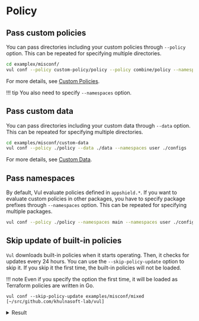 # Policy

## Pass custom policies
You can pass directories including your custom policies through `--policy` option.
This can be repeated for specifying multiple directories.

```bash
cd examplex/misconf/
vul conf --policy custom-policy/policy --policy combine/policy --namespaces user misconf/mixed
```

For more details, see [Custom Policies](../custom/index.md).

!!! tip
    You also need to specify `--namespaces` option.

## Pass custom data
You can pass directories including your custom data through `--data` option.
This can be repeated for specifying multiple directories.

```bash
cd examples/misconf/custom-data
vul conf --policy ./policy --data ./data --namespaces user ./configs
```

For more details, see [Custom Data](../custom/data.md).

## Pass namespaces
By default, Vul evaluate policies defined in `appshield.*`.
If you want to evaluate custom policies in other packages, you have to specify package prefixes through `--namespaces` option.
This can be repeated for specifying multiple packages.

``` bash
vul conf --policy ./policy --namespaces main --namespaces user ./configs
```

## Skip update of built-in policies
`Vul` downloads built-in policies when it starts operating.
Then, it checks for updates every 24 hours.
You can use the `--skip-policy-update` option to skip it.
If you skip it the first time, the built-in policies will not be loaded.

!!! note
    Even if you specify the option the first time, it will be loaded as Terraform policies are written in Go.

```
vul conf --skip-policy-update examples/misconf/mixed                                                                                           [~/src/github.com/khulnasoft-lab/vul]

```

<details>
<summary>Result</summary>

```
2021-07-10T18:04:19.083+0300    INFO    No builtin policies were loaded
2021-07-10T18:04:19.174+0300    INFO    Detected config files: 2

configs/main.tf (terraform)
===========================
Tests: 19 (SUCCESSES: 11, FAILURES: 8, EXCEPTIONS: 0)
Failures: 8 (UNKNOWN: 0, LOW: 0, MEDIUM: 1, HIGH: 1, CRITICAL: 1)

+------------------------------------------+------------+------------------------------------------+----------+------------------------------------------+
|                   TYPE                   | MISCONF ID |                  CHECK                   | SEVERITY |                 MESSAGE                  |
+------------------------------------------+------------+------------------------------------------+----------+------------------------------------------+
|   Terraform Security Check powered by    |   AWS004   | Use of plain HTTP.                       | CRITICAL | Resource                                 |
|                  tfsec                   |            |                                          |          | 'aws_alb_listener.my-alb-listener'       |
|                                          |            |                                          |          | uses plain HTTP instead of HTTPS.        |
|                                          |            |                                          |          | -->tfsec.dev/docs/aws/AWS004/            |
+                                          +------------+------------------------------------------+----------+------------------------------------------+
|                                          |   AWS006   | An ingress security group rule allows    |  MEDIUM  | Resource                                 |
|                                          |            | traffic from /0.                         |          | 'aws_security_group_rule.my-rule'        |
|                                          |            |                                          |          | defines a fully open                     |
|                                          |            |                                          |          | ingress security group rule.             |
|                                          |            |                                          |          | -->tfsec.dev/docs/aws/AWS006/            |
+                                          +------------+------------------------------------------+----------+------------------------------------------+
|                                          |   AZU003   | Unencrypted managed disk.                |   HIGH   | Resource 'azurerm_managed_disk.source'   |
|                                          |            |                                          |          | defines an unencrypted managed disk.     |
|                                          |            |                                          |          | -->tfsec.dev/docs/azure/AZU003/          |
+------------------------------------------+------------+------------------------------------------+----------+------------------------------------------+

configs/variables.tf (terraform)
================================
Tests: 1 (SUCCESSES: 1, FAILURES: 0, EXCEPTIONS: 0)
Failures: 0 (UNKNOWN: 0, LOW: 0, MEDIUM: 0, HIGH: 0, CRITICAL: 0)
```
</details>

